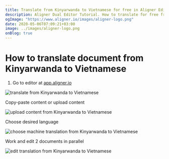 ```yaml
---
title: Translate from Kinyarwanda to Vietnamese for free in Aligner Editor
description: Aligner Dual Editor Tutorial. How to translate for free from Kinyarwanda to Vietnamese. Aligner is multilingual document management platform. 
ogImage: "https://www.aligner.io/images/aligner-logo.png"
date: 2020-05-06T07:09:21+03:00
image: ../images/aligner-logo.png
onBlog: true
---
```


# How to translate document from Kinyarwanda to Vietnamese

1. Go to editor at [app.aligner.io](https://app.aligner.io "Aligner App web page")

![translate from Kinyarwanda to Vietnamese](../aligner-blank-editor.png "translate from Kinyarwanda to Vietnamese")

Copy-paste content or upload content

![upload content from Kinyarwanda to Vietnamese](../aligner-uploaded-document.png "upload content from Kinyarwanda to Vietnamese")

Choose desired language

![choose machine translation from Kinyarwanda to Vietnamese](../aligner-language-dropdown.png "choose machine translation from Kinyarwanda to Vietnamese")

Work and edit 2 documents in parallel

![edit translation from Kinyarwanda to Vietnamese](../aligner-double-sitded-editor.png "edit translation from Kinyarwanda to Vietnamese")

